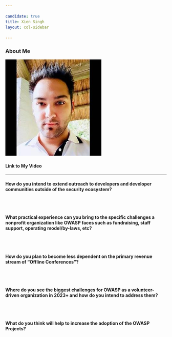 ```yaml
---

candidate: true
title: Xien Singh
layout: col-sidebar

---
```


### About Me
![Xien Singh](/assets/images/xien_singh_photo.jpg)


#### Link to My Video



--- 

#### How do you intend to extend outreach to developers and developer communities outside of the security ecosystem?

```



```

#### What practical experience can you bring to the specific challenges a nonprofit organization like OWASP faces such as fundraising, staff support, operating model/by-laws, etc?

```



```

#### How do you plan to become less dependent on the primary revenue stream of “Offline Conferences”?

```



```

#### Where do you see the biggest challenges for OWASP as a volunteer-driven organization in 2023+ and how do you intend to address them?

```



```

#### What do you think will help to increase the adoption of the OWASP Projects?

```


```

